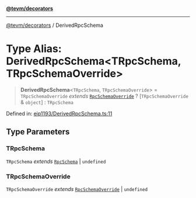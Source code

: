 [**@tevm/decorators**](../README.md)

***

[@tevm/decorators](../globals.md) / DerivedRpcSchema

# Type Alias: DerivedRpcSchema\<TRpcSchema, TRpcSchemaOverride\>

> **DerivedRpcSchema**\<`TRpcSchema`, `TRpcSchemaOverride`\> = `TRpcSchemaOverride` *extends* [`RpcSchemaOverride`](RpcSchemaOverride.md) ? \[`TRpcSchemaOverride` & `object`\] : `TRpcSchema`

Defined in: [eip1193/DerivedRpcSchema.ts:11](https://github.com/evmts/tevm-monorepo/blob/main/packages/decorators/src/eip1193/DerivedRpcSchema.ts#L11)

## Type Parameters

### TRpcSchema

`TRpcSchema` *extends* [`RpcSchema`](RpcSchema.md) \| `undefined`

### TRpcSchemaOverride

`TRpcSchemaOverride` *extends* [`RpcSchemaOverride`](RpcSchemaOverride.md) \| `undefined`
